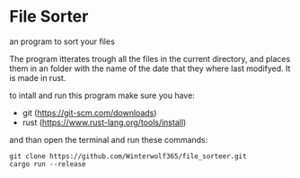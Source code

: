 # File Sorter
an program to sort your files

The program itterates trough all the files in the current directory, and places them in an folder with the name of the date that they where last modifyed. It is made in rust.

to intall and run this program make sure you have:
 - git (https://git-scm.com/downloads)
 - rust (https://www.rust-lang.org/tools/install)

and than open the terminal and run these commands:
```
git clone https://github.com/Winterwolf365/file_sorteer.git
cargo run --release
```
